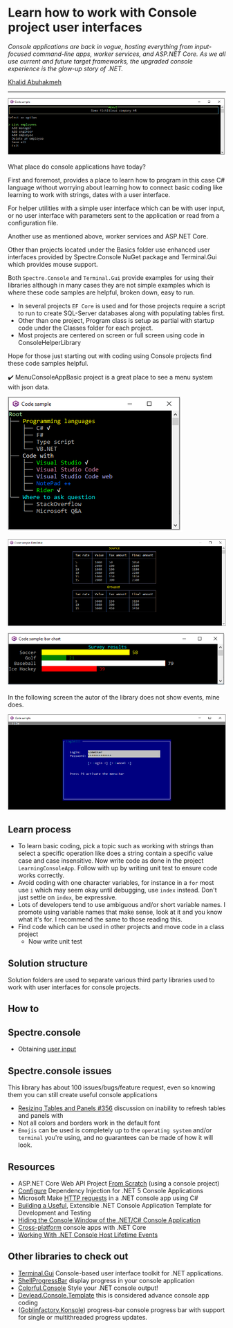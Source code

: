 # Learn how to work with Console project user interfaces

*Console applications are back in vogue, hosting everything from input-focused command-line apps, worker services, and ASP.NET Core. As we all use current and future target frameworks, the upgraded console experience is the glow-up story of .NET.*

[Khalid Abuhakmeh](https://twitter.com/buhakmeh)

---

![F1](MenuConsoleAppBasic/assets/f1.png)

What place do console applications have today? 

First and foremost, provides a place to learn how to program in this case C# language without worrying about learning how to connect basic coding like learning to work with strings, dates with a user interface.

For helper utilities with a simple user interface which can be with user input, or no user interface with parameters sent to the application or read from a configuration file.

Another use as mentioned above, worker services and ASP.NET Core.

Other than projects located under the Basics folder use enhanced user interfaces provided by Spectre.Console NuGet package and Terminal.Gui which provides mouse support.

Both `Spectre.Console` and `Terminal.Gui` provide examples for using their libraries although in many cases they are not simple examples which is where these code samples are helpful, broken down, easy to run.

- In several projects `EF Core` is used and for those projects require a script to run to create SQL-Server databases along with populating tables first.
- Other than one project, Program class is setup as partial with startup code under the Classes folder for each project.
- Most projects are centered on screen or full screen using code in ConsoleHelperLibrary

Hope for those just starting out with coding using Console projects find these code samples helpful.

:heavy_check_mark: MenuConsoleAppBasic project is a great place to see a menu system with json data.

![Tree](assets/tree.png)

![Data Table Group](assets/dataTableGroup.png)

![Chart](assets/chart.png)


In the following screen the autor of the library does not show events, mine does.

![Gui](assets/gui.png)

## Learn process

- To learn basic coding, pick a topic such as working with strings than select a specific operation like does a string contain a specific value case and case insensitive. Now write code as done in the project `LearningConsoleApp`. Follow with up by writing unit test to ensure code works correctly.
- Avoid coding with one character variables, for instance in a `for` most use `i` which may seem okay until debugging, use `index` instead. Don't just settle on `index`, be expressive.
- Lots of developers tend to use ambiguous and/or short variable names. I promote using variable names that make sense, look at it and you know what it's for. I recommend the same to those reading this.
- Find code which can be used in other projects and move code in a class project
  - Now write unit test

## Solution structure

Solution folders are used to separate various third party libraries used to work with user interfaces for console projects.

## How to



## Spectre.console

- Obtaining [user input](userInput.md)


## Spectre.console issues

This library has about 100 issues/bugs/feature request, even so knowing them you can still create useful console applications

- [Resizing Tables and Panels #356](https://github.com/spectreconsole/spectre.console/discussions/356) discussion on inability to refresh tables and panels with 
- Not all colors and borders work in the default font
- `Emojis` can be used is completely up to the `operating system` and/or `terminal` you're using, and no guarantees can be made of how it will look.

## Resources

- ASP.NET Core Web API Project [From Scratch](https://dotnettutorials.net/lesson/build-asp-net-core-web-api-project/) (using a console project)
- [Configure](https://www.programmingwithwolfgang.com/configure-dependency-injection-for-net-5-console-applications/) Dependency Injection for .NET 5 Console Applications
- Microsoft Make [HTTP requests](https://docs.microsoft.com/en-us/dotnet/csharp/tutorials/console-webapiclient) in a .NET console app using C#
- [Building a Useful](https://www.codeproject.com/Articles/816301/Csharp-Building-a-Useful-Extensible-NET-Console-Ap), Extensible .NET Console Application Template for Development and Testing
- [Hiding the Console Window of the .NET/C# Console Application](https://jamilhallal.blogspot.com/2022/02/hiding-the-console-window-of-the-dotnet-console-application.html)
- [Cross-platform](https://opensource.com/article/17/5/cross-platform-console-apps) console apps with .NET Core
- [Working With .NET Console Host Lifetime Events](https://khalidabuhakmeh.com/working-with-dotnet-console-host-lifetime-events)

## Other libraries to check out

- [Terminal.Gui](https://github.com/migueldeicaza/gui.cs) Console-based user interface toolkit for .NET applications.
- [ShellProgressBar](https://github.com/Mpdreamz/shellprogressbar) display progress in your console application
- [Colorful.Console](https://github.com/tomakita/Colorful.Console) Style your .NET console output!
- [Devlead.Console.Template](https://www.devlead.se/posts/2021/2021-01-15-my-preferred-console-stack) this is considered advance console app coding
- ([Goblinfactory.Konsole](https://github.com/goblinfactory/progress-bar)) progress-bar console progress bar with support for single or multithreaded progress updates.
